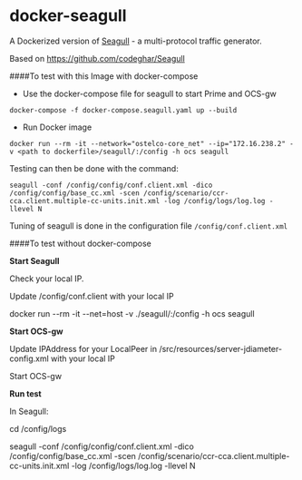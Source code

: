 # docker-seagull

A Dockerized version of [Seagull](http://gull.sourceforge.net/ "Seagull") - a multi-protocol traffic generator.

Based on https://github.com/codeghar/Seagull

####To test with this Image with docker-compose

* Use the docker-compose file for seagull to start Prime and OCS-gw

````docker-compose -f docker-compose.seagull.yaml up --build````

* Run Docker image

```
docker run --rm -it --network="ostelco-core_net" --ip="172.16.238.2" -v <path to dockerfile>/seagull/:/config -h ocs seagull
```

Testing can then be done with the command:

```seagull -conf /config/config/conf.client.xml -dico /config/config/base_cc.xml -scen /config/scenario/ccr-cca.client.multiple-cc-units.init.xml -log /config/logs/log.log -llevel N```

Tuning of seagull is done in the configuration file
``` /config/conf.client.xml ```


####To test without docker-compose

**Start Seagull**

Check your local IP.

Update /config/conf.client with your local IP

docker run --rm -it --net=host -v ./seagull/:/config -h ocs seagull

**Start OCS-gw**

Update IPAddress for your LocalPeer in /src/resources/server-jdiameter-config.xml with your local IP

Start OCS-gw

**Run test**

In Seagull:

cd /config/logs

seagull -conf /config/config/conf.client.xml -dico /config/config/base_cc.xml -scen /config/scenario/ccr-cca.client.multiple-cc-units.init.xml -log /config/logs/log.log -llevel N
